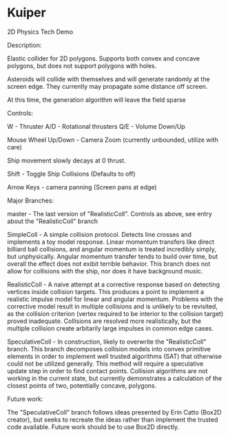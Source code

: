 # Kuiper

2D Physics Tech Demo

Description:

Elastic collider for 2D polygons. Supports both convex and concave polygons, but does not support polygons with holes.

Asteroids will collide with themselves and will generate randomly at the screen edge. They currently may propagate some distance off screen.

At this time, the generation algorithm will leave the field sparse

Controls:

W - Thruster
A/D - Rotational thrusters
Q/E - Volume Down/Up

Mouse Wheel Up/Down - Camera Zoom (currently unbounded, utilize with care)

Ship movement slowly decays at 0 thrust.

Shift - Toggle Ship Collisions (Defaults to off)

Arrow Keys - camera panning (Screen pans at edge)


Major Branches:

master - The last version of "RealisticColl". Controls as above, see entry about the "RealisticColl" branch

SimpleColl - A simple collision protocol. Detects line crosses and implements a toy model response. Linear momentum transfers like direct billiard ball collisions, and angular momentum is treated incredibly simply, but unphysically. Angular momentum transfer tends to build over time, but overall the effect does not exibit terrible behavior. This branch does not allow for collisions with the ship, nor does it have background music.

RealisticColl - A naive attempt at a corrective response based on detecting vertices inside collision targets. This produces a point to implement a realistic impulse model for linear and angular momentum. Problems with the corrective model result in multiple collisions and is unlikely to be revisited, as the collision criterion (vertex required to be interior to the collision target) proved inadequate. Collisions are resolved more realistically, but the multiple collision create arbitarily large impulses in common edge cases.

SpeculativeColl - In construction, likely to overwrite the "RealisticColl" branch. This branch decomposes collision models into convex primitive elements in order to implement well trusted algorithms (SAT) that otherwise could not be utilized generally. This method will require a speculative update step in order to find contact points. Collision algorithms are not working in the current state, but currently demonstrates a calculation of the closest points of two, potentially concave, polygons.

Future work:

The "SpeculativeColl" branch follows ideas presented by Erin Catto (Box2D creator), but seeks to recreate the ideas rather than implement the trusted code available. Future work should be to use Box2D directly.
